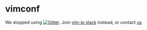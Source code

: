# vimconf

We stopped using [![Gitter](https://badges.gitter.im/vim-jp/vimconf.svg)](https://gitter.im/vim-jp/vimconf?utm_source=badge&utm_medium=badge&utm_campaign=pr-badge&utm_content=badge). Join [vim-jp slack](https://vim-jp.org/docs/chat.html) instead, or contact [us](https://twitter.com/vim_jp)

